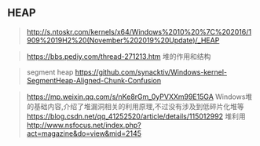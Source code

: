 ## HEAP

> http://s.ntoskr.com/kernels/x64/Windows%2010%20%7C%202016/1909%2019H2%20(November%202019%20Update)/_HEAP    

> https://bbs.pediy.com/thread-271213.htm   堆的作用和结构    

> segment heap
> https://github.com/synacktiv/Windows-kernel-SegmentHeap-Aligned-Chunk-Confusion    

> https://mp.weixin.qq.com/s/nKe8rGm_0yPVXXm99E15GA      Windows堆的基础内容,介绍了堆漏洞相关的利用原理,不过没有涉及到低碎片化堆等
> https://blog.csdn.net/qq_41252520/article/details/115012992   堆利用    
> http://www.nsfocus.net/index.php?act=magazine&do=view&mid=2145      
